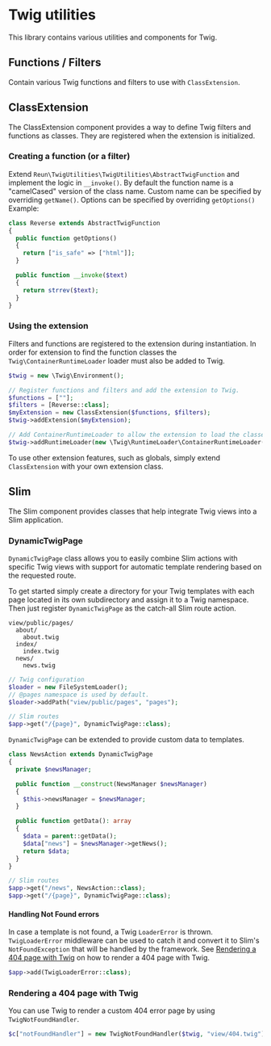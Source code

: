 # Twig utilities
This library contains various utilities and components for Twig.

## Functions / Filters
Contain various Twig functions and filters to use with `ClassExtension`.

## ClassExtension
The ClassExtension component provides a way to define Twig filters and functions
as classes. They are registered when the extension is initialized.

### Creating a function (or a filter)
Extend `Reun\TwigUtilities\TwigUtilities\AbstractTwigFunction` and implement the
logic in `__invoke()`. By default the function name is a "camelCased" version of
the class name. Custom name can be specified by overriding `getName()`. Options
can be specified by overriding `getOptions()`
Example:
```php
class Reverse extends AbstractTwigFunction
{
  public function getOptions()
  {
    return ["is_safe" => ["html"]];
  }

  public function __invoke($text)
  {
    return strrev($text);
  }
}
```

### Using the extension
Filters and functions are registered to the extension during instantiation. In
order for extension to find the function classes the
`Twig\ContainerRuntimeLoader` loader must also be added to Twig.

```php
$twig = new \Twig\Environment();

// Register functions and filters and add the extension to Twig.
$functions = [""];
$filters = [Reverse::class];
$myExtension = new ClassExtension($functions, $filters);
$twig->addExtension($myExtension);

// Add ContainerRuntimeLoader to allow the extension to load the classes.
$twig->addRuntimeLoader(new \Twig\RuntimeLoader\ContainerRuntimeLoader());
```

To use other extension features, such as globals, simply extend `ClassExtension`
with your own extension class.


## Slim
The Slim component provides classes that help integrate Twig views into a Slim
application.

### DynamicTwigPage
`DynamicTwigPage` class allows you to easily combine Slim actions with specific
Twig views with support for automatic template rendering based on the requested
route.

To get started simply create a directory for your Twig templates with each page
located in its own subdirectory and assign it to a Twig namespace. Then just
register `DynamicTwigPage` as the catch-all Slim route action.
```
view/public/pages/
  about/
    about.twig
  index/
    index.twig
  news/
    news.twig
```

```php
// Twig configuration
$loader = new FileSystemLoader();
// @pages namespace is used by default.
$loader->addPath("view/public/pages", "pages");
```
```php
// Slim routes
$app->get("/{page}", DynamicTwigPage::class);
```

`DynamicTwigPage` can be extended to provide custom data to templates.
```php
class NewsAction extends DynamicTwigPage
{
  private $newsManager;

  public function __construct(NewsManager $newsManager)
  {
    $this->newsManager = $newsManager;
  }

  public function getData(): array
  {
    $data = parent::getData();
    $data["news"] = $newsManager->getNews();
    return $data;
  }
}
```
```php
// Slim routes
$app->get("/news", NewsAction::class);
$app->get("/{page}", DynamicTwigPage::class);
```

#### Handling Not Found errors
In case a template is not found, a Twig `LoaderError` is thrown.
`TwigLoaderError` middleware can be used to catch it and convert it to Slim's
`NotFoundException` that will be handled by the framework. See [Rendering a 404
page with Twig](#rendering-a-404-page-with-twig) on how to render a 404 page
with Twig.
```php
$app->add(TwigLoaderError::class);
```

### Rendering a 404 page with Twig
You can use Twig to render a custom 404 error page by using
`TwigNotFoundHandler`.
```php
$c["notFoundHandler"] = new TwigNotFoundHandler($twig, "view/404.twig");
```
